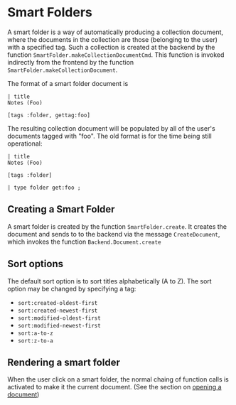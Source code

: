 # Smart Folders

A smart folder is a way of automatically producing a collection
document, where the documents in the collection are those
(belonging to the user) with a specified tag.  Such a 
collection is created at the backend by the function 
`SmartFolder.makeCollectionDocumentCmd`.   This function
is invoked indirectly from the frontend by the function
`SmartFolder.makeCollectionDocument`.



The format of a smart folder document is

```text
| title
Notes (Foo)

[tags :folder, gettag:foo]
```

The resulting collection document will be populated by all of
the user's documents tagged with "foo".
The old format is for the time being still
operational:

```text
| title
Notes (Foo)

[tags :folder]

| type folder get:foo ; 
```

## Creating a Smart Folder

A smart folder is created by the function
`SmartFolder.create`.  It creates the document
and sends to to the backend via the message
`CreateDocument`, which invokes the function
`Backend.Document.create`


## Sort options

The default sort option is to sort titles 
alphabetically (A to Z).  The sort option
may be changed by specifying a tag:

- `sort:created-oldest-first`
- `sort:created-newest-first`
- `sort:modified-oldest-first`
- `sort:modified-newest-first`
- `sort:a-to-z`
- `sort:z-to-a`


## Rendering a smart folder

When the user click on a smart folder, the normal 
chaing of function calls is activated to make it the 
current document.  (See the section on [opening a document](/openDoc/))

